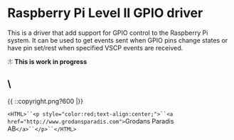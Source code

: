 # Raspberry Pi Level II GPIO driver

This is a driver that add support for GPIO control to the Raspberry Pi system. It can be used to get events sent when GPIO pins change states or have pin set/rest when specified VSCP events are received.

:!: **This is work in progress**

\\ 
----
{{  ::copyright.png?600  |}}

`<HTML>``<p style="color:red;text-align:center;">``<a href="http://www.grodansparadis.com">`Grodans Paradis AB`</a>``</p>``</HTML>`
